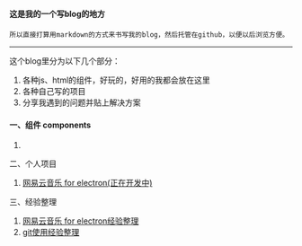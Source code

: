 #### 这是我的一个写blog的地方

```
所以直接打算用markdown的方式来书写我的blog，然后托管在github，以便以后浏览方便。
```

-------

这个blog里分为以下几个部分：

1. 各种js、html的组件，好玩的，好用的我都会放在这里
2. 各种自己写的项目
3. 分享我遇到的问题并贴上解决方案

#### 一、组件 components

1. 

二、个人项目

1. [网易云音乐 for electron(正在开发中)](https://github.com/HuangJunjia/3rdNeteaseCloudDemo)

三、经验整理

1. [网易云音乐 for electron经验整理](https://github.com/HuangJunjia/blog/blob/master/files/NeteseCloudMusicDev/0.md)
2. [git使用经验整理](https://github.com/HuangJunjia/blog/blob/master/files/git/0.md)

